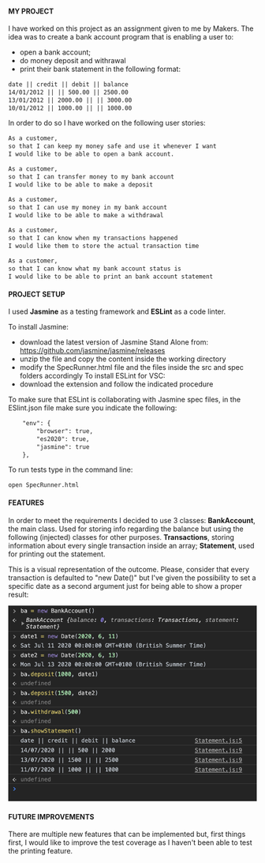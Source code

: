 
#### MY PROJECT
I have worked on this project as an assignment given to me by Makers.
The idea was to create a bank account program that is enabling a user to:
- open a bank account;
- do money deposit and withrawal 
- print their bank statement in the following format:
```
date || credit || debit || balance
14/01/2012 || || 500.00 || 2500.00
13/01/2012 || 2000.00 || || 3000.00
10/01/2012 || 1000.00 || || 1000.00
```

In order to do so I have worked on the following user stories:
```
As a customer,
so that I can keep my money safe and use it whenever I want
I would like to be able to open a bank account.
```
```
As a customer, 
so that I can transfer money to my bank account
I would like to be able to make a deposit
```
```
As a customer,
so that I can use my money in my bank account
I would like to be able to make a withdrawal
```
```
As a customer,
so that I can know when my transactions happened
I would like them to store the actual transaction time
```
```
As a customer,
so that I can know what my bank account status is
I would like to be able to print an bank account statement
```

#### PROJECT SETUP
I used **Jasmine** as a testing framework and **ESLint** as a code linter.

To install Jasmine:
- download the latest version of Jasmine Stand Alone from: https://github.com/jasmine/jasmine/releases 
- unzip the file and copy the content inside the working directory
- modify the SpecRunner.html file and the files inside the src and spec folders accordingly
To install ESLint for VSC:
- download the extension and follow the indicated procedure

To make sure that ESLint is collaborating with Jasmine spec files, in the ESlint.json file make sure you indicate the following:
```
    "env": {
        "browser": true,
        "es2020": true,
        "jasmine": true
    },
```
To run tests type in the command line:
```
open SpecRunner.html
```

#### FEATURES
In order to meet the requirements I decided to use 3 classes:
**BankAccount**, the main class. Used for storing info regarding the balance but using the following (injected) classes for other purposes.
**Transactions**, storing information about every single transaction inside an array;
**Statement**, used for printing out the statement.

This is a visual representation of the outcome. Please, consider that every transaction is defaulted to "new Date()" but I've given the possibility to set a specific date as a second argument just for being able to show a proper result:

![alt text](https://github.com/BeneArinci/Bank_Tech_Test/blob/master/img/ConsoleScreenshot.png)


#### FUTURE IMPROVEMENTS
There are multiple new features that can be implemented but, first things first, I would like to improve the test coverage as I haven't been able to test the printing feature.

